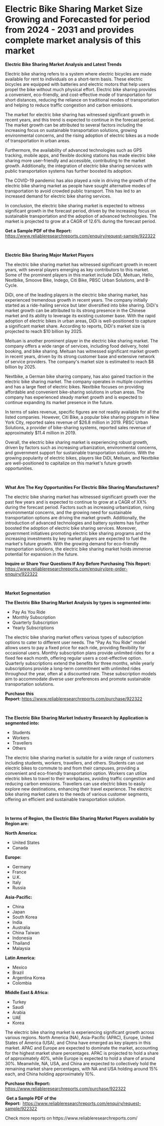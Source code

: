 <p><h1>Electric Bike Sharing Market Size Growing and Forecasted for period from 2024 - 2031 and provides complete market analysis of this market</h1></p><p><strong>Electric Bike Sharing Market Analysis and Latest Trends</strong></p>
<p><p>Electric bike sharing refers to a system where electric bicycles are made available for rent to individuals on a short-term basis. These electric bicycles are equipped with batteries and electric motors that help users propel the bike without much physical effort. Electric bike sharing provides a convenient, eco-friendly, and cost-effective mode of transportation for short distances, reducing the reliance on traditional modes of transportation and helping to reduce traffic congestion and carbon emissions.</p><p>The market for electric bike sharing has witnessed significant growth in recent years, and this trend is expected to continue in the forecast period. The market growth can be attributed to several factors including the increasing focus on sustainable transportation solutions, growing environmental concerns, and the rising adoption of electric bikes as a mode of transportation in urban areas.</p><p>Furthermore, the availability of advanced technologies such as GPS tracking, mobile apps, and flexible docking stations has made electric bike sharing more user-friendly and accessible, contributing to the market growth. Additionally, the integration of electric bike sharing services with public transportation systems has further boosted its adoption.</p><p>The COVID-19 pandemic has also played a role in driving the growth of the electric bike sharing market as people have sought alternative modes of transportation to avoid crowded public transport. This has led to an increased demand for electric bike sharing services.</p><p>In conclusion, the electric bike sharing market is expected to witness significant growth in the forecast period, driven by the increasing focus on sustainable transportation and the adoption of advanced technologies. The market is projected to grow at a CAGR of 12.6% during the forecast period.</p></p>
<p><strong>Get a Sample PDF of the Report:&nbsp;</strong> <a href="https://www.reliableresearchreports.com/enquiry/request-sample/922322">https://www.reliableresearchreports.com/enquiry/request-sample/922322</a></p>
<p>&nbsp;</p>
<p><strong>Electric Bike Sharing Major Market Players</strong></p>
<p><p>The electric bike sharing market has witnessed significant growth in recent years, with several players emerging as key contributors to this market. Some of the prominent players in this market include DiDi, Meituan, Hello, Nextbike, Smoove Bike, Indego, Citi Bike, PBSC Urban Solutions, and B-Cycle.</p><p>DiDi, one of the leading players in the electric bike sharing market, has experienced tremendous growth in recent years. The company initially started as a ride-hailing service but later diversified into bike sharing. DiDi's market growth can be attributed to its strong presence in the Chinese market and its ability to leverage its existing customer base. With the rapid adoption of electric bikes in urban areas, DiDi is well-positioned to capture a significant market share. According to reports, DiDi's market size is projected to reach $10 billion by 2025.</p><p>Meituan is another prominent player in the electric bike sharing market. The company offers a wide range of services, including food delivery, hotel booking, and bike sharing. Meituan has witnessed significant market growth in recent years, driven by its strong customer base and extensive network of service providers. The company's market size is estimated to reach $8 billion by 2025.</p><p>Nextbike, a German bike sharing company, has also gained traction in the electric bike sharing market. The company operates in multiple countries and has a large fleet of electric bikes. Nextbike focuses on providing affordable and convenient bike-sharing solutions in urban areas. The company has experienced steady market growth and is expected to continue expanding its market presence in the future.</p><p>In terms of sales revenue, specific figures are not readily available for all the listed companies. However, Citi Bike, a popular bike sharing program in New York City, reported sales revenue of $26.8 million in 2019. PBSC Urban Solutions, a provider of bike-sharing systems, reported sales revenue of approximately $11.4 million in 2019.</p><p>Overall, the electric bike sharing market is experiencing robust growth, driven by factors such as increasing urbanization, environmental concerns, and government support for sustainable transportation solutions. With the growing popularity of electric bikes, players like DiDi, Meituan, and Nextbike are well-positioned to capitalize on this market's future growth opportunities.</p></p>
<p>&nbsp;</p>
<p><strong>What Are The Key Opportunities For Electric Bike Sharing Manufacturers?</strong></p>
<p><p>The electric bike sharing market has witnessed significant growth over the past few years and is expected to continue to grow at a CAGR of XX% during the forecast period. Factors such as increasing urbanization, rising environmental concerns, and the growing need for sustainable transportation options are driving the market growth. Additionally, the introduction of advanced technologies and battery systems has further boosted the adoption of electric bike sharing services. Moreover, government initiatives promoting electric bike sharing programs and the increasing investments by key market players are expected to fuel the market's future growth. With the growing demand for eco-friendly transportation solutions, the electric bike sharing market holds immense potential for expansion in the future.</p></p>
<p><strong>Inquire or Share Your Questions If Any Before Purchasing This Report:</strong> <a href="https://www.reliableresearchreports.com/enquiry/pre-order-enquiry/922322">https://www.reliableresearchreports.com/enquiry/pre-order-enquiry/922322</a></p>
<p>&nbsp;</p>
<p><strong>Market Segmentation</strong></p>
<p><strong>The Electric Bike Sharing Market Analysis by types is segmented into:</strong></p>
<p><ul><li>Pay As You Ride</li><li>Monthly Subscription</li><li>Quarterly Subscription</li><li>Yearly Subscriptions</li></ul></p>
<p><p>The electric bike sharing market offers various types of subscription options to cater to different user needs. The "Pay As You Ride" model allows users to pay a fixed price for each ride, providing flexibility for occasional users. Monthly subscription plans provide unlimited rides for a fixed fee each month, offering regular users a cost-effective option. Quarterly subscriptions extend the benefits for three months, while yearly subscriptions provide a long-term commitment with unlimited rides throughout the year, often at a discounted rate. These subscription models aim to accommodate diverse user preferences and promote sustainable transportation solutions.</p></p>
<p><strong>Purchase this Report:&nbsp;</strong><a href="https://www.reliableresearchreports.com/purchase/922322">https://www.reliableresearchreports.com/purchase/922322</a></p>
<p>&nbsp;</p>
<p><strong>The Electric Bike Sharing Market Industry Research by Application is segmented into:</strong></p>
<p><ul><li>Students</li><li>Workers</li><li>Travellers</li><li>Others</li></ul></p>
<p><p>The electric bike sharing market is suitable for a wide range of customers including students, workers, travellers, and others. Students can use electric bikes to commute to and from their campuses, providing a convenient and eco-friendly transportation option. Workers can utilize electric bikes to travel to their workplaces, avoiding traffic congestion and reducing carbon emissions. Travellers can use electric bikes to easily explore new destinations, enhancing their travel experience. The electric bike sharing market caters to the needs of various customer segments, offering an efficient and sustainable transportation solution.</p></p>
<p>&nbsp;</p>
<p><strong>In terms of Region, the Electric Bike Sharing Market Players available by Region are:</strong></p>
<p>
    <p> <strong> North America: </strong>
        <ul>
            <li>United States</li>
            <li>Canada</li>
        </ul>
        </p> 
    <p> <strong> Europe: </strong>
        <ul>
            <li>Germany</li>
            <li>France</li>
            <li>U.K.</li>
            <li>Italy</li>
            <li>Russia</li>
        </ul>
        </p> 
    <p> <strong> Asia-Pacific: </strong>
        <ul>
            <li>China</li>
            <li>Japan</li>
            <li>South Korea</li>
            <li>India</li>
            <li>Australia</li>
            <li>China Taiwan</li>
            <li>Indonesia</li>
            <li>Thailand</li>
            <li>Malaysia</li>
        </ul>
        </p> 
    <p> <strong> Latin America: </strong>
        <ul>
            <li>Mexico</li>
            <li>Brazil</li>
            <li>Argentina Korea</li>
            <li>Colombia</li>
        </ul>
        </p> 
    <p> <strong> Middle East & Africa: </strong>
        <ul>
            <li>Turkey</li>
            <li>Saudi</li>
            <li>Arabia</li>
            <li>UAE</li>
            <li>Korea</li>
        </ul>
    </p>
    </p>
<p><p>The electric bike sharing market is experiencing significant growth across various regions. North America (NA), Asia-Pacific (APAC), Europe, United States of America (USA), and China have emerged as key players in this market. APAC and Europe are expected to dominate the market, accounting for the highest market share percentages. APAC is projected to hold a share of approximately 40%, while Europe is expected to hold a share of around 30%. Meanwhile, NA, USA, and China are expected to collectively hold the remaining market share percentages, with NA and USA holding around 15% each, and China holding approximately 10%.</p></p>
<p><strong>Purchase this Report: </strong><a href="https://www.reliableresearchreports.com/purchase/922322">https://www.reliableresearchreports.com/purchase/922322</a></p>
<p>&nbsp;<strong>Get a Sample PDF of the Report:&nbsp;&nbsp;</strong><a href="https://www.reliableresearchreports.com/enquiry/request-sample/922322">https://www.reliableresearchreports.com/enquiry/request-sample/922322</a></p>
<p><strong></strong></p>
<p>Check more reports on https://www.reliableresearchreports.com/</p>